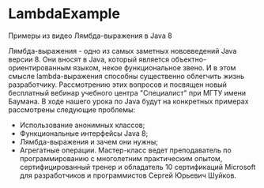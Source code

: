 # LambdaExample

Примеры из видео Лямбда-выражения в Java 8

Лямбда-выражения - одно из самых заметных нововведений Java версии 8. Они вносят в Java,
который является объектно-ориентированным языком, некое функциональное звено. 
И в этом смысле lambda-выражения способны существенно облегчить жизнь разработчику. 
Рассмотрению этих вопросов и посвящен новый бесплатный вебинар учебного центра "Специалист" при МГТУ имени Баумана.
В ходе нашего урока по Java будут на конкретных примерах рассмотрены следующие проблемы:
- Использование анонимных классов;
- Функциональные интерфейсы Java 8;
- Лямбда-выражения и зачем они нужны;
- Агрегатные операции.
Мастер-класс ведет преподаватель по программированию с многолетним практическим опытом,
сертифицированный тренер и обладатель 10 сертификаций Microsoft для разработчиков и программистов  Сергей Юрьевич Шуйков.
